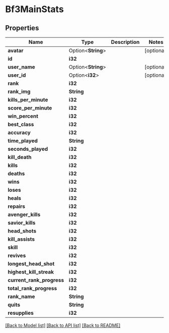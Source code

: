 # Bf3MainStats

## Properties

Name | Type | Description | Notes
------------ | ------------- | ------------- | -------------
**avatar** | Option<**String**> |  | [optional]
**id** | **i32** |  | 
**user_name** | Option<**String**> |  | [optional]
**user_id** | Option<**i32**> |  | [optional]
**rank** | **i32** |  | 
**rank_img** | **String** |  | 
**kills_per_minute** | **i32** |  | 
**score_per_minute** | **i32** |  | 
**win_percent** | **i32** |  | 
**best_class** | **i32** |  | 
**accuracy** | **i32** |  | 
**time_played** | **String** |  | 
**seconds_played** | **i32** |  | 
**kill_death** | **i32** |  | 
**kills** | **i32** |  | 
**deaths** | **i32** |  | 
**wins** | **i32** |  | 
**loses** | **i32** |  | 
**heals** | **i32** |  | 
**repairs** | **i32** |  | 
**avenger_kills** | **i32** |  | 
**savior_kills** | **i32** |  | 
**head_shots** | **i32** |  | 
**kill_assists** | **i32** |  | 
**skill** | **i32** |  | 
**revives** | **i32** |  | 
**longest_head_shot** | **i32** |  | 
**highest_kill_streak** | **i32** |  | 
**current_rank_progress** | **i32** |  | 
**total_rank_progress** | **i32** |  | 
**rank_name** | **String** |  | 
**quits** | **String** |  | 
**resupplies** | **i32** |  | 

[[Back to Model list]](../README.md#documentation-for-models) [[Back to API list]](../README.md#documentation-for-api-endpoints) [[Back to README]](../README.md)



